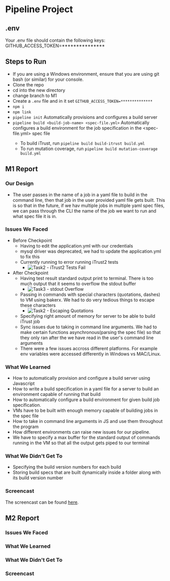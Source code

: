 # Pipeline Project

## .env
Your .env file should contain the following keys:
GITHUB_ACCESS_TOKEN=***************

## Steps to Run
* If you are using a Windows environment, ensure that you are using git bash (or similar) for your console.
* Clone the repo
* cd into the new directory
* change branch to M1
* Create a `.env` file and in it set `GITHUB_ACCESS_TOKEN=**************`
* `npm i`
* `npm link`
* `pipeline init`  Automatically provisions and configures a build server
* `pipeline build <build-job-name> <spec-file.yml>`    Automatically configures a build environment for the <build-job-name> job specification in the <spec-file.yml> spec file
  * To build iTrust, run `pipeline build build-itrust build.yml`
  * To run mutation coverage, run `pipeline build mutation-coverage build.yml`

## M1 Report
 
### Our Design
 * The user passes in the name of a job in a yaml file to build in the command line, then that job in the user provided yaml file gets built. This is so that in the future, if we hav multiple jobs in multiple yaml spec files, we can pass through the CLI the name of the job we want to run and what spec file it is in.

### Issues We Faced
 * Before Checkpoint
   * Having to edit the application.yml with our credentials
   * mysql driver was deprecated, we had to update the application.yml to fix this
   * Currently running to error running iTrust2 tests
     * ![Task2 - iTrust2 Tests Fail](https://github.ncsu.edu/CSC-DevOps-S22/DEVOPS-37/blob/main/images/Task2_iTrust2_Tests_Fail.png)
 * After Checkpoint
   * Having test result standard output print to terminal. There is too much output that it seems to overflow the stdout buffer
     * ![Task3 - stdout Overflow](https://github.ncsu.edu/CSC-DevOps-S22/DEVOPS-37/blob/main/images/Task3_stdout_overflow.png)
   * Passing in commands with special characters (quotations, dashes) to VM using bakerx. We had to do very tedious things to escape these characters
     * ![Task2 - Escaping Quotations](https://github.ncsu.edu/CSC-DevOps-S22/DEVOPS-37/blob/main/images/Task2_Escape_Characters.png)
   * Specifying right amount of memory for server to be able to build iTrust job
   * Sync issues due to taking in command line arguments. We had to make certain functions asynchronous(parsing the spec file) so that they only ran after the we have read in the user's command line arguments
   * There were a few issues accross different platforms. For example env variables were accessed differently in Windows vs MAC/Linux.

### What We Learned
 * How to automatically provision and configure a build server using Javascript
 * How to write a build specification in a yaml file for a server to build an environment capable of running that build
 * How to automatically configure a build environment for given build job specification.
 * VMs have to be built with enough memory capable of building jobs in the spec file
 * How to take in command line arguments in JS and use them throughout the program
 * How different environments can raise new issues for our pipeline.
 * We have to specify a max buffer for the standard output of commands running in the VM so that all the output gets piped to our terminal

### What We Didn't Get To
 * Specifying the build version numbers for each build
 * Storing build specs that are built dynamically inside a folder along with its build version number
 
### Screencast
 The screencast can be found [here](https://github.ncsu.edu/CSC-DevOps-S22/DEVOPS-37/tree/main/Screencasts).
 
## M2 Report
 
### Issues We Faced

### What We Learned

### What We Didn't Get To
 
### Screencast
